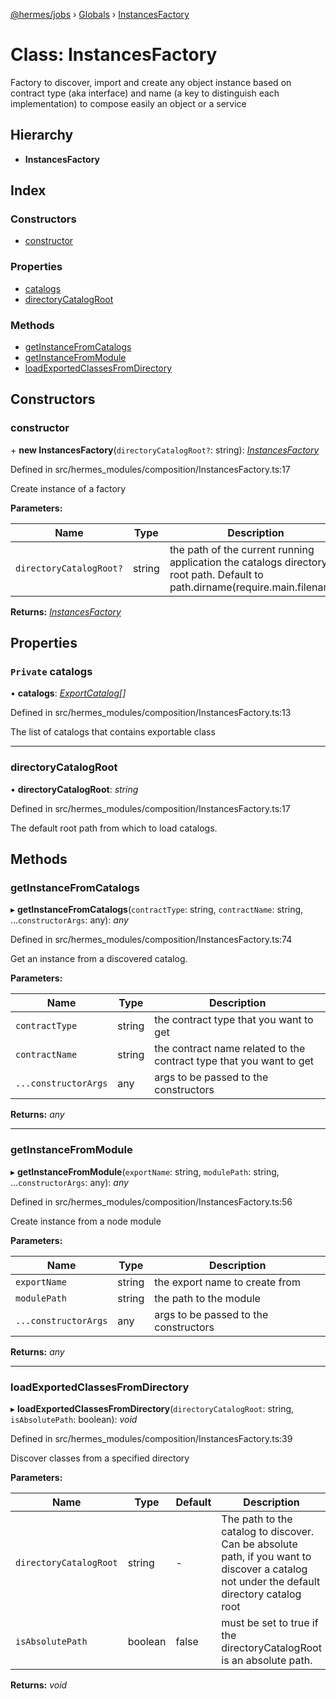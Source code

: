 [@hermes/jobs](../README.md) › [Globals](../globals.md) › [InstancesFactory](instancesfactory.md)

# Class: InstancesFactory

Factory to discover, import and create any object instance based on contract type (aka interface) and name (a key to distinguish
each implementation) to compose easily an object or a service

## Hierarchy

* **InstancesFactory**

## Index

### Constructors

* [constructor](instancesfactory.md#constructor)

### Properties

* [catalogs](instancesfactory.md#private-catalogs)
* [directoryCatalogRoot](instancesfactory.md#directorycatalogroot)

### Methods

* [getInstanceFromCatalogs](instancesfactory.md#getinstancefromcatalogs)
* [getInstanceFromModule](instancesfactory.md#getinstancefrommodule)
* [loadExportedClassesFromDirectory](instancesfactory.md#loadexportedclassesfromdirectory)

## Constructors

###  constructor

\+ **new InstancesFactory**(`directoryCatalogRoot?`: string): *[InstancesFactory](instancesfactory.md)*

Defined in src/hermes_modules/composition/InstancesFactory.ts:17

Create instance of a factory

**Parameters:**

Name | Type | Description |
------ | ------ | ------ |
`directoryCatalogRoot?` | string | the path of the current running application the catalogs directory root path. Default to path.dirname(require.main.filename)  |

**Returns:** *[InstancesFactory](instancesfactory.md)*

## Properties

### `Private` catalogs

• **catalogs**: *[ExportCatalog](exportcatalog.md)[]*

Defined in src/hermes_modules/composition/InstancesFactory.ts:13

The list of catalogs that contains exportable class

___

###  directoryCatalogRoot

• **directoryCatalogRoot**: *string*

Defined in src/hermes_modules/composition/InstancesFactory.ts:17

The default root path from which to load catalogs.

## Methods

###  getInstanceFromCatalogs

▸ **getInstanceFromCatalogs**(`contractType`: string, `contractName`: string, ...`constructorArgs`: any): *any*

Defined in src/hermes_modules/composition/InstancesFactory.ts:74

Get an instance from a discovered catalog.

**Parameters:**

Name | Type | Description |
------ | ------ | ------ |
`contractType` | string | the contract type that you want to get |
`contractName` | string | the contract name related to the contract type that you want to get |
`...constructorArgs` | any | args to be passed to the constructors  |

**Returns:** *any*

___

###  getInstanceFromModule

▸ **getInstanceFromModule**(`exportName`: string, `modulePath`: string, ...`constructorArgs`: any): *any*

Defined in src/hermes_modules/composition/InstancesFactory.ts:56

Create instance from a node module

**Parameters:**

Name | Type | Description |
------ | ------ | ------ |
`exportName` | string | the export name to create from |
`modulePath` | string | the path to the module |
`...constructorArgs` | any | args to be passed to the constructors  |

**Returns:** *any*

___

###  loadExportedClassesFromDirectory

▸ **loadExportedClassesFromDirectory**(`directoryCatalogRoot`: string, `isAbsolutePath`: boolean): *void*

Defined in src/hermes_modules/composition/InstancesFactory.ts:39

Discover classes from a specified directory

**Parameters:**

Name | Type | Default | Description |
------ | ------ | ------ | ------ |
`directoryCatalogRoot` | string | - | The path to the catalog to discover. Can be absolute path, if you want to discover a catalog not under the default directory catalog root |
`isAbsolutePath` | boolean | false | must be set to true if the directoryCatalogRoot is an absolute path.  |

**Returns:** *void*
